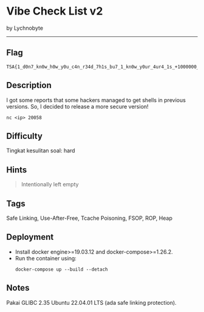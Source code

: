 # Vibe Check List v2

by Lychnobyte

---

## Flag

```
TSA{1_d0n7_kn0w_h0w_y0u_c4n_r34d_7h1s_bu7_1_kn0w_y0ur_4ur4_1s_+1000000_5b27789b2a}
```

## Description
I got some reports that some hackers managed to get shells in previous versions. So, I decided to release a more secure version!

`nc <ip> 20058`

## Difficulty
Tingkat kesulitan soal: hard

## Hints
> Intentionally left empty

## Tags
Safe Linking, Use-After-Free, Tcache Poisoning, FSOP, ROP, Heap

## Deployment
- Install docker engine>=19.03.12 and docker-compose>=1.26.2.
- Run the container using:
    ```
    docker-compose up --build --detach
    ```

## Notes
Pakai GLIBC 2.35 Ubuntu 22.04.01 LTS (ada safe linking protection).
